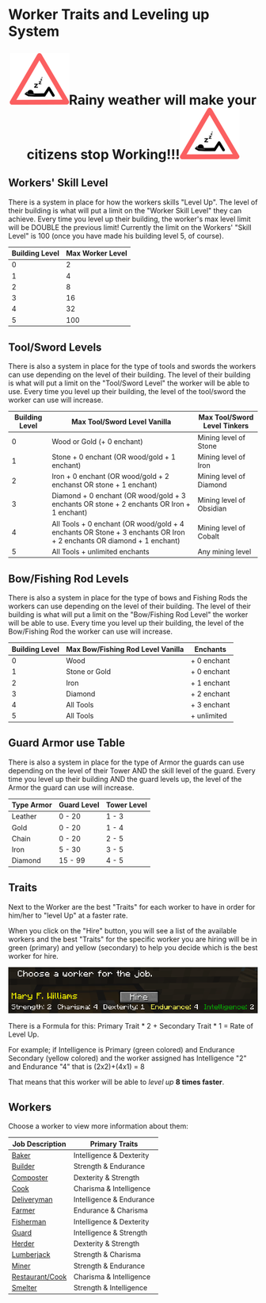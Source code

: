 # Worker Traits and Leveling up System

<p style="text-align:center; font-size:20pt;"><img src="../../assets/images/tutorial/Sleep.png" alt="Sleep"><b>Rainy weather will make your citizens stop Working!!!</b><img src="../../assets/images/tutorial/Sleep.png" alt="Sleep"></p>

## Workers' Skill Level

There is a system in place for how the workers skills "Level Up". The level of their building is what will put a limit on the "Worker Skill Level" they can achieve. Every time you level up their building, the worker's max level limit will be DOUBLE the previous limit! Currently the limit on the Workers' "Skill Level" is 100 (once you have made his building level 5, of course). 

| Building Level | Max Worker Level |
| -------------- | ---------------- |
| 0              | 2                |
| 1              | 4                |
| 2              | 8                |
| 3              | 16               |
| 4              | 32               |
| 5              | 100              |

## Tool/Sword Levels

There is also a system in place for the type of tools and swords the workers can use depending on the level of their building. The level of their building is what will put a limit on the "Tool/Sword Level" the worker will be able to use. Every time you level up their building, the level of the tool/sword the worker can use will increase. 

| Building Level | Max Tool/Sword Level Vanilla | Max Tool/Sword Level Tinkers   |
| -------------- | ---------------------- | ------------------------ |
| 0              | Wood  or Gold (+ 0 enchant)    | Mining level of Stone    |
| 1              | Stone + 0 enchant (OR wood/gold + 1 enchant)  | Mining level of Iron     |
| 2              | Iron + 0 enchant  (OR wood/gold + 2 enchanst OR stone + 1 enchant)  | Mining level of Diamond  |
| 3              | Diamond + 0 enchant (OR wood/gold + 3 enchants OR stone + 2 enchants OR Iron + 1 enchant)  | Mining level of Obsidian |
| 4              | All Tools + 0 enchant (OR wood/gold + 4 enchants OR Stone + 3 enchants OR Iron + 2 enchants OR diamond + 1 enchant)  | Mining level of Cobalt   |
| 5              | All Tools + unlimited enchants  | Any mining level   |


## Bow/Fishing Rod Levels

There is also a system in place for the type of bows and Fishing Rods the workers can use depending on the level of their building. The level of their building is what will put a limit on the "Bow/Fishing Rod Level" the worker will be able to use. Every time you level up their building, the level of the Bow/Fishing Rod the worker can use will increase. 

| Building Level | Max Bow/Fishing Rod Level Vanilla | Enchants  |
| -------------- | ---------------------- | -------------------- |
| 0              | Wood                   | + 0 enchant   |
| 1              | Stone or Gold          | + 0 enchant   |
| 2              | Iron                   | + 1 enchant   |
| 3              | Diamond                | + 2 enchant   |
| 4              | All Tools              | + 3 enchant   |
| 5              | All Tools              | + unlimited   |


## Guard Armor use Table

There is also a system in place for the type of Armor the guards can use depending on the level of their Tower AND the skill level of the guard. Every time you level up their building AND the guard levels up, the level of the Armor the guard can use will increase. 

| Type Armor | Guard Level | Tower Level |
| ---------- | ----------- | ----------- |
| Leather    | 0 - 20      | 1 - 3       |
| Gold       | 0 - 20      | 1 - 4       |
| Chain      | 0 - 20      | 2 - 5       |
| Iron       | 5 - 30      | 3 - 5       |
| Diamond    | 15 - 99     | 4 - 5       |


## Traits

Next to the Worker are the best "Traits" for each worker to have in order for him/her to "level Up" at a faster rate. 

When you click on the "Hire" button, you will see a list of the available workers and the best "Traits" for the specific worker you are hiring will be in green (primary) and yellow (secondary) to help you decide which is the best worker for hire. 

![Traits](../../assets/images/tutorial/traits.png)

There is a Formula for this: Primary Trait * 2 + Secondary Trait * 1 = Rate of Level Up.

For example; if Intelligence is Primary (green colored) and Endurance Secondary (yellow colored) and the worker assigned has Intelligence "2" and Endurance "4" that is (2x2)+(4x1) = 8 

That means that this worker will be able to *level up* **8 times faster**. 

## Workers

Choose a worker to view more information about them:

| Job Description                          | Primary Traits           |
| ---------------------------------------- | ------------------------ |
| [Baker](../workers/baker)                | Intelligence & Dexterity |
| [Builder](../workers/builder)            | Strength & Endurance     |
| [Composter](../workers/composter)        | Dexterity & Strength     |
| [Cook](../workers/cook)                  | Charisma & Intelligence  |
| [Deliveryman](../workers/deliveryman)    | Intelligence & Endurance |
| [Farmer](../workers/farmer)              | Endurance & Charisma     |
| [Fisherman](../workers/fisherman)        | Intelligence & Dexterity |
| [Guard](../workers/guard)                | Intelligence & Strength  |
| [Herder](../workers/herder)              | Dexterity & Strength     |
| [Lumberjack](../workers/lumberjack)      | Strength & Charisma      |
| [Miner](../workers/miner)                | Strength & Endurance     |
| [Restaurant/Cook](../workers/restaurant) | Charisma & Intelligence  |
| [Smelter](../workers/smelter)            | Strength & Intelligence  |
